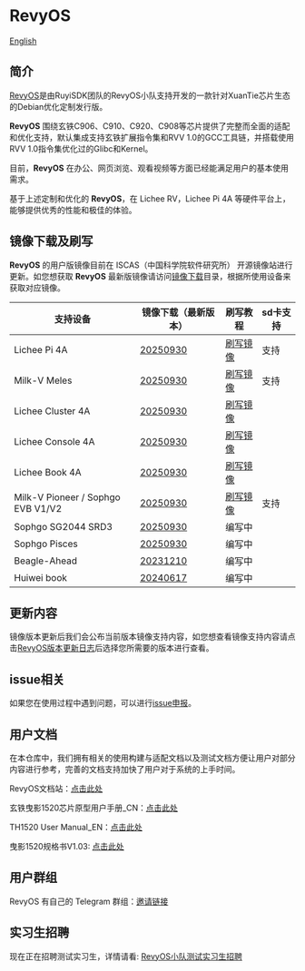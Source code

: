 # RevyOS

[English](./README.md)

## 简介

[RevyOS](https://github.com/orgs/revyos/repositories)是由RuyiSDK团队的RevyOS小队支持开发的一款针对XuanTie芯片生态的Debian优化定制发行版。

__RevyOS__ 围绕玄铁C906、C910、C920、C908等芯片提供了完整而全面的适配和优化支持，默认集成支持玄铁扩展指令集和RVV 1.0的GCC工具链，并搭载使用RVV 1.0指令集优化过的Glibc和Kernel。

目前，__RevyOS__ 在办公、网页浏览、观看视频等方面已经能满足用户的基本使用需求。

基于上述定制和优化的 __RevyOS__，在 Lichee RV，Lichee Pi 4A 等硬件平台上，能够提供优秀的性能和极佳的体验。

## 镜像下载及刷写

__RevyOS__ 的用户版镜像目前在 ISCAS（中国科学院软件研究所） 开源镜像站进行更新。如您想获取 __RevyOS__ 最新版镜像请访问[镜像下载](https://mirror.iscas.ac.cn/revyos/extra/images/)目录，根据所使用设备来获取对应镜像。

| 支持设备 | 镜像下载（最新版本） | 刷写教程 | sd卡支持 |
| --- | --- | --- | --- |
| Lichee Pi 4A | [20250930](https://mirror.iscas.ac.cn/revyos/extra/images/lpi4a/20250930/) | [刷写镜像](https://docs.revyos.dev/docs/Installation/licheepi4a/) | 支持 |
| Milk-V Meles | [20250930](https://mirror.iscas.ac.cn/revyos/extra/images/meles/20250930/) | [刷写镜像](https://docs.revyos.dev/docs/Installation/milkv-meles/)  | 支持 |
| Lichee Cluster 4A | [20250930](https://mirror.iscas.ac.cn/revyos/extra/images/lpi4a/20250930/) | [刷写镜像](./Installation/licheepi4a.md)  |  |
| Lichee Console 4A | [20250930](https://mirror.iscas.ac.cn/revyos/extra/images/lcon4a/20250930/) | [刷写镜像](./Image%20flashing/licheeconsole4a.md)  |  |
| Lichee Book 4A | [20250930](https://mirror.iscas.ac.cn/revyos/extra/images/laptop4a/20250930/) | [刷写镜像](./Image%20flashing/licheebook.md)  |  |
| Milk-V Pioneer / Sophgo EVB V1/V2 | [20250930](https://mirror.iscas.ac.cn/revyos/extra/images/sg2042/20250930/) | [刷写镜像](https://docs.revyos.dev/docs/Installation/milkv-pioneer/)  | 支持 |
| Sophgo SG2044 SRD3 | [20250930](https://mirror.iscas.ac.cn/revyos/extra/images/sg2044/20250930/) | 编写中 |  |
| Sophgo Pisces | [20250930](https://mirror.iscas.ac.cn/revyos/extra/images/sg2042/20250930/) | 编写中 |  |
| Beagle-Ahead | [20231210](https://mirror.iscas.ac.cn/revyos/extra/images/beagle/20231210/) | 编写中  |  |
| Huiwei book | [20240617](https://mirror.iscas.ac.cn/revyos/extra/images/huiwei/test/20240617/) | 编写中  |  |

## 更新内容

镜像版本更新后我们会公布当前版本镜像支持内容，如您想查看镜像支持内容请点击[RevyOS版本更新日志](https://docs.revyos.dev/changelog/changelog-index/)后选择您所需要的版本进行查看。

## issue相关

如果您在使用过程中遇到问题，可以进行[issue申报](https://github.com/revyos/revyos/issues)。

## 用户文档

在本仓库中，我们拥有相关的使用构建与适配文档以及测试文档方便让用户对部分内容进行参考，完善的文档支持加快了用户对于系统的上手时间。

RevyOS文档站：[点击此处](https://docs.revyos.dev/)

玄铁曳影1520芯片原型用户手册_CN：[点击此处](https://www.xrvm.cn/community/download?id=4344198194863869952)

TH1520 User Manual_EN：[点击此处](https://occ-intl-prod.oss-ap-southeast-1.aliyuncs.com/resource//1698839996662/TH1520%20User%20Manual%20(1).zip)

曳影1520规格书V1.03: [点击此处](https://occ-oss-prod.oss-cn-hangzhou.aliyuncs.com/resource/889768/1698042403122/%E6%9B%B3%E5%BD%B11520%E8%A7%84%E6%A0%BC%E4%B9%A6V1.03.pdf)

## 用户群组

RevyOS 有自己的 Telegram 群组：[邀请链接](https://t.me/+Pi6px22-OsUxM2M1)

## 实习生招聘

现在正在招聘测试实习生，详情请看: [RevyOS小队测试实习生招聘](https://github.com/plctlab/weloveinterns/blob/master/open-internships.md#j143-revyos%E5%B0%8F%E9%98%9F%E6%B5%8B%E8%AF%95%E5%AE%9E%E4%B9%A0%E7%94%9F20241111%E5%BC%80%E6%94%BE100%E5%90%8D)
